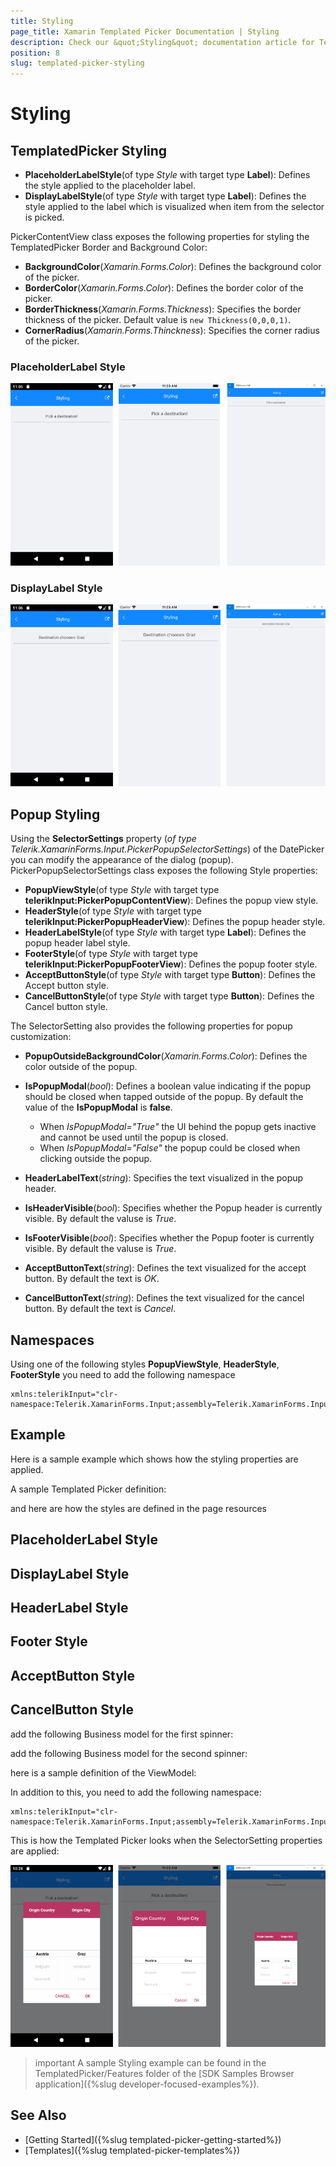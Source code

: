 ```yaml
---
title: Styling
page_title: Xamarin Templated Picker Documentation | Styling
description: Check our &quot;Styling&quot; documentation article for Telerik TemplatedPicker for Xamarin control.
position: 8
slug: templated-picker-styling
---
```


# Styling

## TemplatedPicker Styling

* **PlaceholderLabelStyle**(of type *Style* with target type **Label**): Defines the style applied to the placeholder label.
* **DisplayLabelStyle**(of type *Style* with target type **Label**): Defines the style applied to the label which is visualized when item from the selector is picked.

PickerContentView class exposes the following properties for styling the TemplatedPicker Border and Background Color:

* **BackgroundColor**(*Xamarin.Forms.Color*): Defines the background color of the picker.
* **BorderColor**(*Xamarin.Forms.Color*): Defines the border color of the picker.
* **BorderThickness**(*Xamarin.Forms.Thickness*): Specifies the border thickness of the picker. Default value is `new Thickness(0,0,0,1)`.
* **CornerRadius**(*Xamarin.Forms.Thinckness*): Specifies the corner radius of the picker.

### PlaceholderLabel Style

![Templated Picker Placeholder Label Style](images/templatedpicker_placeholder_styling.png)

### DisplayLabel Style

![Templated Picker Display Label Style](images/templatedpicker_display_styling.png)

## Popup Styling

Using the **SelectorSettings** property (*of type Telerik.XamarinForms.Input.PickerPopupSelectorSettings*) of the DatePicker you can modify the appearance of the dialog (popup). PickerPopupSelectorSettings class exposes the following Style properties:

* **PopupViewStyle**(of type *Style* with target type **telerikInput:PickerPopupContentView**): Defines the popup view style.
* **HeaderStyle**(of type *Style* with target type **telerikInput:PickerPopupHeaderView**): Defines the popup header style.
* **HeaderLabelStyle**(of type *Style* with target type **Label**): Defines the popup header label style.
* **FooterStyle**(of type *Style* with target type **telerikInput:PickerPopupFooterView**): Defines the popup footer style.
* **AcceptButtonStyle**(of type *Style* with target type **Button**): Defines the Accept button style.
* **CancelButtonStyle**(of type *Style* with target type **Button**): Defines the Cancel button style.

The SelectorSetting also provides the following properties for popup customization:

* **PopupOutsideBackgroundColor**(*Xamarin.Forms.Color*): Defines the color outside of the popup.
* **IsPopupModal**(*bool*): Defines a boolean value indicating if the popup should be closed when tapped outside of the popup. By default the value of the **IsPopupModal** is **false**.
	* When *IsPopupModal="True"*  the UI behind the popup gets inactive and cannot be used until the popup is closed. 
	* When *IsPopupModal="False"* the popup could be closed when clicking outside the popup. 
	
* **HeaderLabelText**(*string*): Specifies the text visualized in the popup header.
* **IsHeaderVisible**(*bool*): Specifies whether the Popup header is currently visible. By default the valuse is *True*.
* **IsFooterVisible**(*bool*): Specifies whether the Popup footer is currently visible. By default the valuse is *True*.
* **AcceptButtonText**(*string*): Defines the text visualized for the accept button. By default the text is *OK*.
* **CancelButtonText**(*string*): Defines the text visualized for the cancel button. By default the text is *Cancel*. 

## Namespaces

Using one of the following styles **PopupViewStyle**, **HeaderStyle**, **FooterStyle** you need to add the following namespace

```XAML
xmlns:telerikInput="clr-namespace:Telerik.XamarinForms.Input;assembly=Telerik.XamarinForms.Input"
```

## Example

Here is a sample example which shows how the styling properties are applied.

A sample Templated Picker definition:

<snippet id='templatedpicker-style' />

and here are how the styles are defined in the page resources

## PlaceholderLabel Style

<snippet id='templatedpicker-placeholderlabelstyle' />

## DisplayLabel Style

<snippet id='templatedpicker-displaylabelstyle' />

## HeaderLabel Style

<snippet id='templatedpicker-headelabelstyle' />

## Footer Style

<snippet id='templatedpicker-commonbuttonstyle' />

## AcceptButton Style

<snippet id='templatedpicker-acceptbuttonstyle' />

## CancelButton Style

<snippet id='templatedpicker-cancelbuttonstyle' />

add the following Business model for the first spinner:

<snippet id='templatedpicker-country-businessmodel' />

add the following Business model for the second spinner:

<snippet id='templatedpicker-city-businessmodel' />

here is a sample definition of the ViewModel:

<snippet id='templatedpicker-viewmodel' />

In addition to this, you need to add the following namespace:

```XAML
xmlns:telerikInput="clr-namespace:Telerik.XamarinForms.Input;assembly=Telerik.XamarinForms.Input"
```

This is how the Templated Picker looks when the SelectorSetting properties are applied:

![Templated Picker Styling](images/templatedpicker_styling.png)

>important A sample Styling example can be found in the TemplatedPicker/Features folder of the [SDK Samples Browser application]({%slug developer-focused-examples%}).

## See Also

- [Getting Started]({%slug templated-picker-getting-started%})
- [Templates]({%slug templated-picker-templates%})